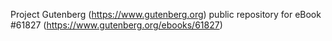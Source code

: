 Project Gutenberg (https://www.gutenberg.org) public repository for eBook #61827 (https://www.gutenberg.org/ebooks/61827)
